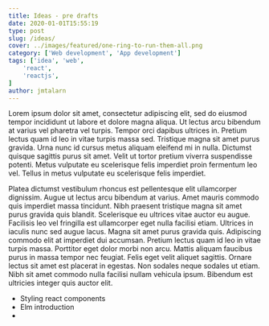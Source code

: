 ```yaml
---
title: Ideas - pre drafts
date: 2020-01-01T15:55:19
type: post
slug: /ideas/
cover: ../images/featured/one-ring-to-run-them-all.png
category: ['Web development', 'App development']
tags: ['idea', 'web',
    'react',
    'reactjs',
]
author: jmtalarn
---
```

Lorem ipsum dolor sit amet, consectetur adipiscing elit, sed do eiusmod tempor incididunt ut labore et dolore magna aliqua. Ut lectus arcu bibendum at varius vel pharetra vel turpis. Tempor orci dapibus ultrices in. Pretium lectus quam id leo in vitae turpis massa sed. Tristique magna sit amet purus gravida. Urna nunc id cursus metus aliquam eleifend mi in nulla. Dictumst quisque sagittis purus sit amet. Velit ut tortor pretium viverra suspendisse potenti. Metus vulputate eu scelerisque felis imperdiet proin fermentum leo vel. Tellus in metus vulputate eu scelerisque felis imperdiet.
<!--more-->
Platea dictumst vestibulum rhoncus est pellentesque elit ullamcorper dignissim. Augue ut lectus arcu bibendum at varius. Amet mauris commodo quis imperdiet massa tincidunt. Nibh praesent tristique magna sit amet purus gravida quis blandit. Scelerisque eu ultrices vitae auctor eu augue. Facilisis leo vel fringilla est ullamcorper eget nulla facilisi etiam. Ultrices in iaculis nunc sed augue lacus. Magna sit amet purus gravida quis. Adipiscing commodo elit at imperdiet dui accumsan. Pretium lectus quam id leo in vitae turpis massa. Porttitor eget dolor morbi non arcu. Mattis aliquam faucibus purus in massa tempor nec feugiat. Felis eget velit aliquet sagittis. Ornare lectus sit amet est placerat in egestas. Non sodales neque sodales ut etiam. Nibh sit amet commodo nulla facilisi nullam vehicula ipsum. Bibendum est ultricies integer quis auctor elit.

- Styling react components
- Elm introduction
-
